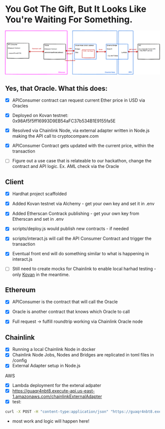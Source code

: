 # You Got The Gift, But It Looks Like You're Waiting For Something.

![](https://github.com/danielssonn/blockchain-oracles/blob/224084dcf3304cf6c4e4ccec9d80e13983945d57/assets/Chainlink%20Architecture.png)

## Yes, that Oracle. What this does:
- [x] APIConsumer contract can request current Ether price in USD via Oracles
- [x] Deployed on Kovan testnet: 0x98Af5f5ff16993D9EB54aFC37b534B1E9155fa5E 
- [x] Resolved via Chainlink Node, via external adapter written in Node.js making the API call to cryptocompare.com
- [x] APIConsumer Contract gets updated with the current price, within the transaction
- [ ] Figure out a use case that is relateable to our hackathon, change the contract and API logic. Ex. AML check via the Oracle    


## Client
- [x] Hardhat project scaffolded
- [x] Added Kovan testnet via Alchemy - get your own key and set it in .env
- [x] Added Etherscan Contrack publishing - get your own key from Etherscan and set in .env
- [x] scripts/deploy.js would publish new contracts - if needed
- [x] scripts/interact.js will call the API Consumer Contract and trigger the transaction 
- [x] Eventual front end will do something similar to what is happening in interact.js
- [ ] Still need to create mocks for Chainlink to enable local harhad testing - only [Kovan](https://faucets.chain.link/) in the meantime. 



## Ethereum

- [x] APIConsumer is the contract that will call the Oracle 
- [x] Oracle is another contract that knows which Oracle to call
- [x] Full request -> fulfill roundtrip working via Chainlink Oracle node


## Chainlink

- [x] Running a local Chainlink Node in docker
- [x] Chainlink Node Jobs, Nodes and Bridges are replicated in toml files in /config
- [x] External Adapter setup in Node.js    

AWS
- [x] Lambda deployment for the extenal adpater
- [x] https://guaqr4nbt8.execute-api.us-east-1.amazonaws.com/chainlinkExternalAdapter
- [x] test:
```bash
curl -X POST -H "content-type:application/json" "https://guaqr4nbt8.execute-api.us-east-1.amazonaws.com/chainlinkExternalAdapter" --data '{ "id": 0, "data": { "from": "ETH", "to": "USD" } }'
```

- most work and logic will happen here!
  

